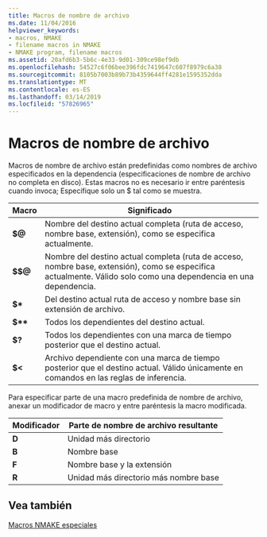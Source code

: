 ```yaml
---
title: Macros de nombre de archivo
ms.date: 11/04/2016
helpviewer_keywords:
- macros, NMAKE
- filename macros in NMAKE
- NMAKE program, filename macros
ms.assetid: 20afd6b3-5b6c-4e33-9d01-309ce98ef9db
ms.openlocfilehash: 54527c6f06bee396fdc7419647c607f8979c6a38
ms.sourcegitcommit: 8105b7003b89b73b4359644ff4281e1595352dda
ms.translationtype: MT
ms.contentlocale: es-ES
ms.lasthandoff: 03/14/2019
ms.locfileid: "57826965"
---
```

# <a name="filename-macros"></a>Macros de nombre de archivo

Macros de nombre de archivo están predefinidas como nombres de archivo especificados en la dependencia (especificaciones de nombre de archivo no completa en disco). Estas macros no es necesario ir entre paréntesis cuando invoca; Especifique solo un $ tal como se muestra.

|Macro|Significado|
|-----------|-------------|
|**$\@**|Nombre del destino actual completa (ruta de acceso, nombre base, extensión), como se especifica actualmente.|
|**$$\@**|Nombre del destino actual completa (ruta de acceso, nombre base, extensión), como se especifica actualmente. Válido solo como una dependencia en una dependencia.|
|**$&#42;**|Del destino actual ruta de acceso y nombre base sin extensión de archivo.|
|**$&#42;&#42;**|Todos los dependientes del destino actual.|
|**$?**|Todos los dependientes con una marca de tiempo posterior que el destino actual.|
|**$<**|Archivo dependiente con una marca de tiempo posterior que el destino actual. Válido únicamente en comandos en las reglas de inferencia.|

Para especificar parte de una macro predefinida de nombre de archivo, anexar un modificador de macro y entre paréntesis la macro modificada.

|Modificador|Parte de nombre de archivo resultante|
|--------------|-----------------------------|
|**D**|Unidad más directorio|
|**B**|Nombre base|
|**F**|Nombre base y la extensión|
|**R**|Unidad más directorio más nombre base|

## <a name="see-also"></a>Vea también

[Macros NMAKE especiales](special-nmake-macros.md)
